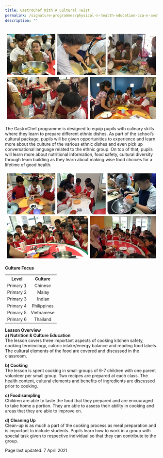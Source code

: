 ```yaml
---
title: GastroChef With A Cultural Twist
permalink: /signature-programmes/physical-n-health-education-cca-n-aesthetics/gastrochef-with-a-cultural-twist/
description: ""
---
```


<img src="/images/gastro1.jpg">
<p>The GastroChef programme is designed to equip pupils with culinary skills where they learn to prepare different ethnic dishes. As part of the school&rsquo;s cultural package, pupils will be given opportunities to experience and learn more about the culture of the various ethnic dishes and even pick up conversational language related to the ethnic group. On top of that, pupils will learn more about nutritional information, food safety, cultural diversity through team building as they learn about making wise food choices for a lifetime of good health.</p>
<img src="/images/gastro2.jpg">
<p><strong>Culture Focus&nbsp;</strong></p>
<table style="margin-left: auto; margin-right: auto;">
<tbody>
<tr>
<th style="text-align: center;">Level</th>
<th style="text-align: center;">Culture</th>
</tr>
<tr style="text-align: center;">
<td>Primary 1</td>
<td>Chinese</td>
</tr>
<tr style="text-align: center;">
<td>Primary 2</td>
<td>&nbsp;Malay</td>
</tr>
<tr style="text-align: center;">
<td>Primary 3</td>
<td>&nbsp;Indian</td>
</tr>
<tr style="text-align: center;">
<td>Primary 4</td>
<td>Philippines</td>
</tr>
<tr style="text-align: center;">
<td>Primary 5</td>
<td>Vietnamese</td>
</tr>
<tr style="text-align: center;">
<td>Primary 6</td>
<td>Thailand</td>
</tr>
</tbody>
</table>
<p><strong>Lesson Overview<br /></strong><strong>a) Nutrition &amp; Culture Education<br /></strong>The lesson covers three important aspects of cooking kitchen safety, cooking terminology, caloric intake/energy balance and reading food labels. The cultural elements of the food are covered and discussed in the classroom.</p>
<p><strong>b) Cooking<br /></strong>The lesson is spent cooking in small groups of 6-7 children with one parent volunteer per small group. Two recipes are prepared at each class. The health content, cultural elements and benefits of ingredients are discussed prior to cooking.</p>
<p><strong>c) Food sampling<br /></strong>Children are able to taste the food that they prepared and are encouraged to take home a portion. They are able to assess their ability in cooking and areas that they are able to improve on.</p>
<p><strong>d) Cleaning Up<br /></strong>Clean-up is as much a part of the cooking process as meal preparation and is important to include students. Pupils learn how to work in a group with special task given to respective individual so that they can contribute to the group.</p>
<p>Page last updated: 7 April 2021</p>
